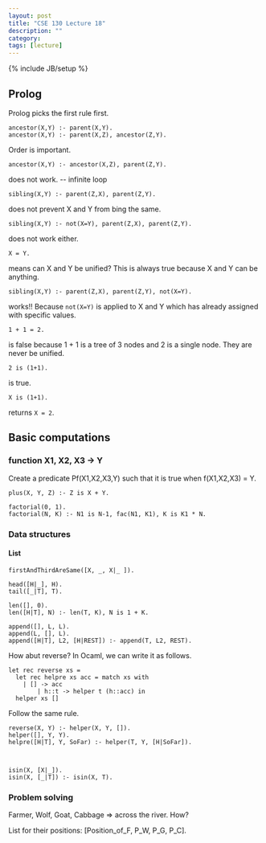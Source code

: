 ```yaml
---
layout: post
title: "CSE 130 Lecture 18"
description: ""
category: 
tags: [lecture]
---
```

{% include JB/setup %}

## Prolog

Prolog picks the first rule first.

	ancestor(X,Y) :- parent(X,Y).
	ancestor(X,Y) :- parent(X,Z), ancestor(Z,Y).

Order is important.

	ancestor(X,Y) :- ancestor(X,Z), parent(Z,Y).

does not work.   -- infinite loop

	sibling(X,Y) :- parent(Z,X), parent(Z,Y).

does not prevent X and Y from bing the same.

	sibling(X,Y) :- not(X=Y), parent(Z,X), parent(Z,Y).

does not work either.

	X = Y.

means can X and Y be unified?  This is always true because X and Y can be anything.

	sibling(X,Y) :- parent(Z,X), parent(Z,Y), not(X=Y).

works!! Because `not(X=Y)` is applied to X and Y which has already assigned with specific values.

	1 + 1 = 2.

is false because 1 + 1 is a tree of 3 nodes and 2 is a single node.  They are never be unified.

	2 is (1+1).

is true.

	X is (1+1).

returns `X = 2`.


## Basic computations

### function X1, X2, X3 -> Y

Create a predicate Pf(X1,X2,X3,Y) such that it is true when f(X1,X2,X3) = Y.

	plus(X, Y, Z) :- Z is X + Y.

	factorial(0, 1).
	factorial(N, K) :- N1 is N-1, fac(N1, K1), K is K1 * N.

### Data structures

#### List

	firstAndThirdAreSame([X, _, X|_ ]).

	head([H|_], H).
	tail([_|T], T).

	len([], 0).
	len([H|T], N) :- len(T, K), N is 1 + K.

	append([], L, L).
	append(L, [], L).
	append([H|T], L2, [H|REST]) :- append(T, L2, REST).

How abut reverse?
In Ocaml, we can write it as follows.

	let rec reverse xs = 
	  let rec helpre xs acc = match xs with
	    | [] -> acc
            | h::t -> helper t (h::acc) in
	  helper xs []

Follow the same rule.

	reverse(X, Y) :- helper(X, Y, []).
	helper([], Y, Y). 
	helpre([H|T], Y, SoFar) :- helper(T, Y, [H|SoFar]).


 
	isin(X, [X|_]).
	isin(X, [_|T]) :- isin(X, T).


### Problem solving

Farmer, Wolf, Goat, Cabbage  => across the river.  How?


List for their positions:  [Position_of_F, P_W, P_G, P_C].


